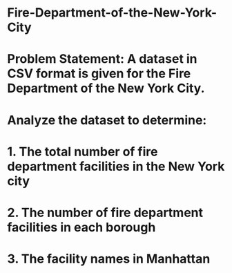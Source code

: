 # Fire-Department-of-the-New-York-City
# Problem Statement:  A dataset in CSV format is given for the Fire Department of the New York City. 
# Analyze the dataset to determine: 
# 1. The total number of fire department facilities in the New York city 
# 2. The number of fire department facilities in each borough 
# 3. The facility names in Manhattan
